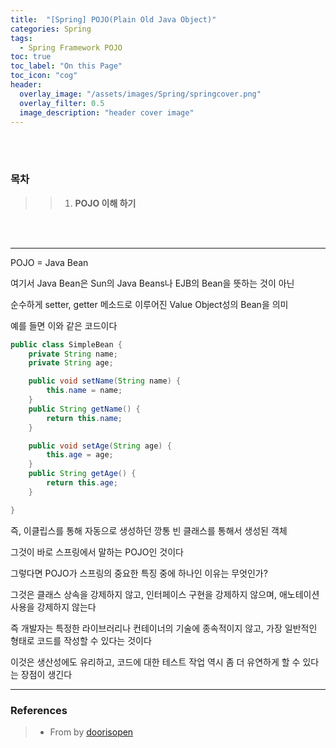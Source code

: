 ```yaml
---
title:  "[Spring] POJO(Plain Old Java Object)"
categories: Spring
tags:
  - Spring Framework POJO
toc: true
toc_label: "On this Page"
toc_icon: "cog"
header:
  overlay_image: "/assets/images/Spring/springcover.png"
  overlay_filter: 0.5
  image_description: "header cover image"
---
```


<br />
<br />

### 목차
>> 1. __POJO 이해 하기__

<br />
<br />


<hr />

POJO = Java Bean <br />

여기서 Java Bean은 Sun의 Java Beans나 EJB의 Bean을 뜻하는 것이 아닌 <br />

순수하게 setter, getter 메소드로 이루어진 Value Object성의 Bean을 의미 <br />


예를 들면 이와 같은 코드이다 <br />

``` java
public class SimpleBean {
    private String name;
    private String age;

    public void setName(String name) {
        this.name = name;
    }
    public String getName() {
        return this.name;
    }

    public void setAge(String age) {
        this.age = age;
    }
    public String getAge() {
        return this.age;
    }

}
```

즉, 이클립스를 통해 자동으로 생성하던 깡통 빈 클래스를 통해서 생성된 객체 <br />


그것이 바로 스프링에서 말하는 POJO인 것이다 <br />

그렇다면 POJO가 스프링의 중요한 특징 중에 하나인 이유는 무엇인가? <br />


그것은 클래스 상속을 강제하지 않고, 인터페이스 구현을 강제하지 않으며, 애노테이션 사용을 강제하지 않는다 <br />


즉 개발자는 특정한 라이브러리나 컨테이너의 기술에 종속적이지 않고, 가장 일반적인 형태로 코드를 작성할 수 있다는 것이다 <br />

이것은 생산성에도 유리하고, 코드에 대한 테스트 작업 역시 좀 더 유연하게 할 수 있다는 장점이 생긴다 <br />

<hr />

### References
> * From by [doorisopen](https://doorisopen.github.io/)
